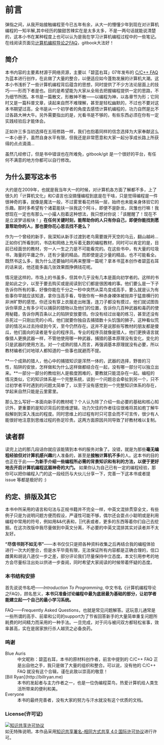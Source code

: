# 前言

弹指之间，从我开始接触编程至今已五年有余，从大一的懵懂少年到现在对计算机编程的一知半解,其中经历的酸甜苦辣实在是太多太多，不是一两句话就能说清楚的，这本小书在某种程度上也可以认为是我在学习计算机编程过程中的一些笔记。在线阅读页面见[计算机编程导论之FAQ](http://billryan.gitbooks.io/programming-notes/)，gitbook大法好！

## 简介

本书内容的主要素材源于网络资源，主要以「碧蓝右耳」07年发布的 [C/C++ FAQ](http://www.vcgood.com/BBS/forum_posts.asp?TID=1559) 为蓝本进行创作，在此做了大量的整合，以便适应如今蓬勃发展的计算机大潮。这本小书浅析了一些计算机编程背后蕴含的思想，同时提供了不少方法论层面上的技巧——形而下者是也。目的是希望能为大家从全局去把握编程提供一定的思路，不为细节所困。本书是一篇散文，形散神不散——以编程为神，以各章节为形；它同时又是一篇科普文章，读起来自然不难理解，甚至是轻松幽默的，不过也不要对这本书期望过高，全书是从一个初学者的角度去感悟计算机编程的，功力自然是比不过各路大神大牛。另外需要指出的是，光看书是不够的，有些东西必须在你有一定实践经验后才能体会。

正如许三多当初选择在五班修路一样，我们也抱着同样的信念选择为大家奉献这么一本小册子，虽然自身水平有限，但我还是非常愿意和大家一起分享成长路上所获得的点点滴滴...

虽然几经修订，但是书中错误也在所难免，gitbook/git 是一个很好的平台，有任何不满意的地方你都可以自行修改。

## 为什么要写这本书

大约是在2009年，也就是我当年大一的时候，对计算机各方面了解都不多，上了很久的「计算机文化」和C语言也没搞懂编程到底是在干啥，只是觉得编程是一件很神奇的事，就像是魔法一般，不过雾里看花终隔一层，始终也未能亲身体验它的乐趣。那时多希望有个诸葛能扶一扶我这个阿斗，即便不是卧龙，凤雏也行嘛！我想现在一定也有那么一小撮人抱着这种想法，我只想对你说：「该醒醒了！现在不是立波梦话板块！」**在任何关键时刻，能帮助你的人只有你自己，即便你能找到愿意帮助你的人，那也要你花心思去找不是么？**

作为一个曾经的新手，我深知从新手过渡到老鸟需要拨开天空的乌云，翻山越岭... 正如你们所看到的，书店和网络上充斥着无数的编程教材，同时可以肯定的是，目前已经面世的教材，穷一人一生之力是不可能看完的。在这些书中，有大量的垃圾书，海量的平庸之作，还有少量的精品，而即使是这少量的精品，也不可能看全。既然书这么多，我为什么还要抽时间再来整理一篇呢？拿本书蓝本创作者碧蓝右耳的话来说，他还能多画几张效果图挣俩钱花呢。

情况是这样的，市场上的书虽多，但其中几乎没有几本是面向初学者的。这样的书是如此之少，以至于要去购买或是阅读到它们都是很困难的事。他们要么是一下子告诉你所有的事，好像你能在千分之一秒中突然从菜鸟变成高手，要么就是认为有些事你早就应该知道，拿你当高手看，导致你有一种赤身裸体被抛弃于猛兽横行的非洲旷野的感觉。你还没有穿上衣服走出帐篷，连刀子都没有摸过，他们就试图告诉你草原上有多少可以捕获的猎物以及他们的位置，告诉你几百种武器和毒药的使用秘籍，告诉你两百条以上的陷阱安放要领。你没有经过丝毫的练习，甚至还没有杀死过一只刚出壳的小鸡，他们就要你独自去捕猎数十头饥饿的狮子。这种看似荒谬的情况从过去持续到今天，至今仍然存在。这并不是说那些写教材的朋友都是傻瓜，他们面向的读者是专业的程序员。专业的程序员就像是猎人，他们更换语言就像猎人更换武器一样，不管他使用哪一种武器，捕猎的基本原理没有变化，变化的只是武器的使用方法。对一个成熟的猎人而言，再强调基本原理就没有必要，所以教材编者们对地球人都知道的一些事也就避而不提。

**一个成熟的猎人，他心中的捕猎知识是浑然一体的，武器的选择，野兽的习性，陷阱的安放，怎样做和为什么这样做都结合在一起，没有哪一部分可以独立出来。**一部分一部分的教给别人是极度困难的，要教就只能混杂在一起。编程的情况类似，它的知识体系是一个完整系统，谈到一个问题总会牵扯到另一个，只不过初学者平时遇到的问题太简单了，以至于没有感觉到一个完整知识体系的存在，学起来自然只能是云里雾里。

那么怎么写好一本面向新手的教材呢？个人认为除了介绍一些必要的基础和核心知识外，更重要的是知识背后的思维逻辑，功力欠佳的作者往往很难将其如庖丁解牛般解剖到深入浅出的程度。同时思维上的过程有时只可意会而不可言传，很少有人能很好地注意到思维过程的弥足珍贵。这两方面原因共同导致了好教材难以复制。

## 读者群

读完上边的那几段话你就应该能猜到本书的服务对象了。没错，就是为那些**毫无编程经验但对计算机感兴趣**的人准备的，甚至是**接触计算机不多**的人。这本书的目的也正在于此——**为新手介绍一些编程所必需的背景知识和有利的方法，以便于更好地去开启计算机编程这扇神奇的大门。** 如果你认为自己已有一定的编程经验，那你可以把你编程入门的这一段经历与大伙儿分享一下，完善一下这本书或者提 issue 等都是极好的 :)

## 约定、排版及其它

本书中所采用的语言和句法与正规书籍并不完全一样，中英文混排贯穿全文，有些例子只是为说明问题方便而假设，严谨性可能不够，偶尔还会耍点小聪明或是利用编程中常用的符号，例如用&&代表和，||代表或者，更多的东西等着你们自己去挖掘。在这次改版中我尽量做到中英文分离，不必要的中英文混排其实对读者并不太友好。

**“尽信书则不如无书”**——本书仅仅只是把各种资料收集之后再结合我的编程体验进行一次大的整合，但是水平毕竟有限，无法保证所有内容都是正确合理的，信口雌黄和胡说八道仅一步之差，部分评论我们尽量保持中立态度。本文引用参考的地方会尽量标注出处以供进一步查阅，同时希望大家阅读的时候带着怀疑的态度。

### 本书结构安排

首先说说书名吧——*Introduction To Programming*, 中文书名《计算机编程导论之FAQ》，顾名思义，**本书只准备讨论编程中最为底层最为基础的部分，让初学者能建立起一个自己的最小学习系统。**

FAQ——Frequently Asked Questions，也就是常见问题解答。这玩意儿通常是一些所谓的高手、前辈和公司的support为了节省回答新手的大量简单重复问题所耗费的时间精力而采用的一种手法。一旦完成，对于问与被问双方都轻松省事，效率甚高，实在是居家旅行杀人越货之必备良药。

### 鸣谢
<dl>
  <dt>Blue Auris</dt>
  <dd>中文昵称：碧蓝右耳，本书的原材料创作者，前言中提到的 C/C++ FAQ 正是出自他之手，我只是做了大量的组织和整合。可以说，没有他的 C/C++ FAQ 就没有这个合辑，谨在此致以崇高的敬意！</dd>

  <dt>[Bill Ryan](http://billryan.me)</dt>
  <dd>本书的发起者与主力作者之一，也是一位伪编程菜鸟，热爱计算机给人类生活所带来的便利和美。</dd>

  <dt>Everyone</dt>
  <dd>本书的最终完善者，没有大家的努力与汗水就没有这个优质的文档。</dd>
</dl>

### License(许可证)

<a rel="license" href="http://creativecommons.org/licenses/by-sa/4.0/"><img alt="知识共享许可协议" style="border-width:0" src="https://i.creativecommons.org/l/by-sa/4.0/88x31.png" /></a><br />如无特殊说明，本作品采用<a rel="license" href="http://creativecommons.org/licenses/by-sa/4.0/">知识共享署名-相同方式共享 4.0 国际许可协议</a>进行许可。

